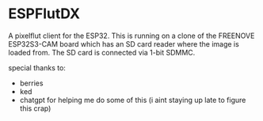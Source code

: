 # ESPFlutDX

A pixelflut client for the ESP32.
This is running on a clone of the FREENOVE ESP32S3-CAM board which has an SD card reader where the image is loaded from. The SD card is connected via 1-bit SDMMC.

special thanks to:
- berries
- ked
- chatgpt for helping me do some of this (i aint staying up late to figure this crap)
